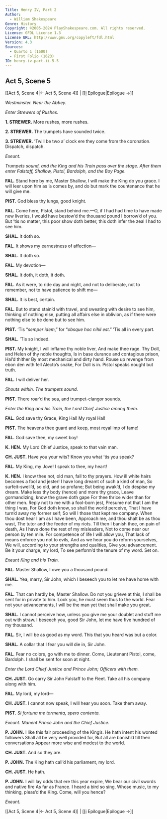 ```yaml
---
Title: Henry IV, Part 2
Author: 
  - William Shakespeare
Genre: History
Copyright: ©2005-2024 PlayShakespeare.com. All rights reserved.
License: GFDL License 1.3
License URL: http://www.gnu.org/copyleft/fdl.html
Version: 4.3
Sources:
  - Quarto 1 (1600)
  - First Folio (1623)
ID: henry-iv-part-ii-5-5
---
```


## Act 5, Scene 5
[[Act 5, Scene 4|← Act 5, Scene 4]] | [[ị Epilogue|Epilogue →]]

*Westminster. Near the Abbey.*

*Enter Strewers of Rushes.*

**1. STREWER.**
More rushes, more rushes.

**2. STREWER.**
The trumpets have sounded twice.

**3. STREWER.**
’Twill be two a’ clock ere they come from the coronation. Dispatch, dispatch.

*Exeunt.*

*Trumpets sound, and the King and his Train pass over the stage. After them enter Falstaff, Shallow, Pistol, Bardolph, and the Boy Page.*

**FAL.**
Stand here by me, Master Shallow, I will make the King do you grace. I will leer upon him as ’a comes by, and do but mark the countenance that he will give me.

**PIST.**
God bless thy lungs, good knight.

**FAL.**
Come here, Pistol, stand behind me.—O, if I had had time to have made new liveries, I would have bestow’d the thousand pound I borrow’d of you. But ’tis no matter, this poor show doth better, this doth infer the zeal I had to see him.

**SHAL.**
It doth so.

**FAL.**
It shows my earnestness of affection⁠—

**SHAL.**
It doth so.

**FAL.**
My devotion⁠—

**SHAL.**
It doth, it doth, it doth.

**FAL.**
As it were, to ride day and night, and not to deliberate, not to remember, not to have patience to shift me⁠—

**SHAL.**
It is best, certain.

**FAL.**
But to stand stain’d with travel, and sweating with desire to see him, thinking of nothing else, putting all affairs else in oblivion, as if there were nothing else to be done but to see him.

**PIST.**
’Tis “*semper idem*,” for “*obsque hoc nihil est*.”
’Tis all in every part.

**SHAL.**
’Tis so indeed.

**PIST.**
My knight, I will inflame thy noble liver,
And make thee rage.
Thy Doll, and Helen of thy noble thoughts,
Is in base durance and contagious prison,
Hal’d thither
By most mechanical and dirty hand.
Rouse up revenge from ebon den with fell Alecto’s snake,
For Doll is in. Pistol speaks nought but truth.

**FAL.**
I will deliver her.

*Shouts within. The trumpets sound.*

**PIST.**
There roar’d the sea, and trumpet-clangor sounds.

*Enter the King and his Train, the Lord Chief Justice among them.*

**FAL.**
God save thy Grace, King Hal! My royal Hal!

**PIST.**
The heavens thee guard and keep, most royal imp of fame!

**FAL.**
God save thee, my sweet boy!

**K. HEN.**
My Lord Chief Justice, speak to that vain man.

**CH. JUST.**
Have you your wits? Know you what ’tis you speak?

**FAL.**
My King, my Jove! I speak to thee, my heart!

**K. HEN.**
I know thee not, old man, fall to thy prayers.
How ill white hairs becomes a fool and jester!
I have long dreamt of such a kind of man,
So surfeit-swell’d, so old, and so profane;
But being awak’d, I do despise my dream.
Make less thy body (hence) and more thy grace,
Leave gormandizing, know the grave doth gape
For thee thrice wider than for other men.
Reply not to me with a fool-born jest,
Presume not that I am the thing I was,
For God doth know, so shall the world perceive,
That I have turn’d away my former self;
So will I those that kept me company.
When thou dost hear I am as I have been,
Approach me, and thou shalt be as thou wast,
The tutor and the feeder of my riots.
Till then I banish thee, on pain of death,
As I have done the rest of my misleaders,
Not to come near our person by ten mile.
For competence of life I will allow you,
That lack of means enforce you not to evils,
And as we hear you do reform yourselves,
We will, according to your strengths and qualities,
Give you advancement. Be it your charge, my lord,
To see perform’d the tenure of my word.
Set on.

*Exeunt King and his Train.*

**FAL.**
Master Shallow, I owe you a thousand pound.

**SHAL.**
Yea, marry, Sir John, which I beseech you to let me have home with me.

**FAL.**
That can hardly be, Master Shallow. Do not you grieve at this, I shall be sent for in private to him. Look you, he must seem thus to the world. Fear not your advancements, I will be the man yet that shall make you great.

**SHAL.**
I cannot perceive how, unless you give me your doublet and stuff me out with straw. I beseech you, good Sir John, let me have five hundred of my thousand.

**FAL.**
Sir, I will be as good as my word. This that you heard was but a color.

**SHAL.**
A collar that I fear you will die in, Sir John.

**FAL.**
Fear no colors, go with me to dinner. Come, Lieutenant Pistol, come, Bardolph. I shall be sent for soon at night.

*Enter the Lord Chief Justice and Prince John; Officers with them.*

**CH. JUST.**
Go carry Sir John Falstaff to the Fleet. Take all his company along with him.

**FAL.**
My lord, my lord⁠—

**CH. JUST.**
I cannot now speak, I will hear you soon. Take them away.

**PIST.**
*Si fortuna me tormenta, spero contenta.*

*Exeunt. Manent Prince John and the Chief Justice.*

**P. JOHN.**
I like this fair proceeding of the King’s.
He hath intent his wonted followers
Shall all be very well provided for,
But all are banish’d till their conversations
Appear more wise and modest to the world.

**CH. JUST.**
And so they are.

**P. JOHN.**
The King hath call’d his parliament, my lord.

**CH. JUST.**
He hath.

**P. JOHN.**
I will lay odds that ere this year expire,
We bear our civil swords and native fire
As far as France. I heard a bird so sing,
Whose music, to my thinking, pleas’d the King.
Come, will you hence?

*Exeunt.*

[[Act 5, Scene 4|← Act 5, Scene 4]] | [[ị Epilogue|Epilogue →]]